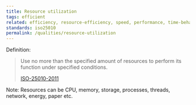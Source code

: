 ```yaml
---
title: Resource utilization
tags: efficient
related: efficiency, resource-efficiency, speed, performance, time-behaviour, memory-usage
standards: iso25010
permalink: /qualities/resource-utilization
---
```


Definition: 

>Use no more than the specified amount of resources to perform its function under specified conditions.
>
>[ISO-25010-2011](/references/#iso-25010-2011)


Note: Resources can be CPU, memory, storage, processes, threads, network, energy, paper etc. 
